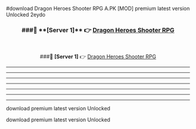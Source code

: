 #download Dragon Heroes Shooter RPG A.PK [MOD] premium latest version Unlocked 2eydo 



<div align="center">
<h3>###🔹 **[Server 1]** 👉 <a href="https://download1apk.web.app/">Dragon Heroes Shooter RPG</a></h3><br>


###🔹 **[Server 1]** 👉 <a href="https://download1apk.web.app/">Dragon Heroes Shooter RPG</a></h3>
</div>



----------------------------------------------------------

----------------------------------------------------------

----------------------------------------------------------

----------------------------------------------------------

----------------------------------------------------------

----------------------------------------------------------

----------------------------------------------------------

download premium latest version Unlocked

download premium latest version Unlocked
